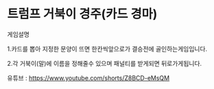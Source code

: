 # 트럼프 거북이 경주(카드 경마)

게임설명

1.카드를 뽑아 지정한 문양이 뜨면 한칸씩앞으로가 결승전에 골인하는게임입니다.

2.각 거북이(말)에 이름을 정해줄수 있으며 패널티를 받게되면 뒤로가게됩니다.

유튜브 : https://www.youtube.com/shorts/Z8BCD-eMsQM
